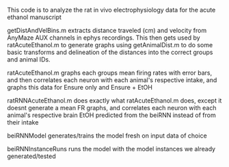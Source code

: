 This code is to analyze the rat in vivo electrophysiology data for the acute ethanol manuscript

getDistAndVelBins.m extracts distance traveled (cm) and velocity from AnyMaze AUX channels in ephys recordings.
This then gets used by ratAcuteEthanol.m to generate graphs using getAnimalDist.m to do
some basic transforms and delineation of the distances into the correct groups and animal IDs.

ratAcuteEthanol.m graphs each groups mean firing rates with error bars, 
and then correlates each neuron with each animal's respective intake, 
and graphs this data for Ensure only and Ensure + EtOH

ratRNNAcuteEthanol.m does exactly what ratAcuteEthanol.m does, 
except it doesnt generate a mean FR graphs, and correlates each 
neuron with each animal's respective brain EtOH predicted from 
the beiRNN instead of from their intake

beiRNNModel generates/trains the model fresh on input data of choice

beiRNNInstanceRuns runs the model with the model instances we already generated/tested

